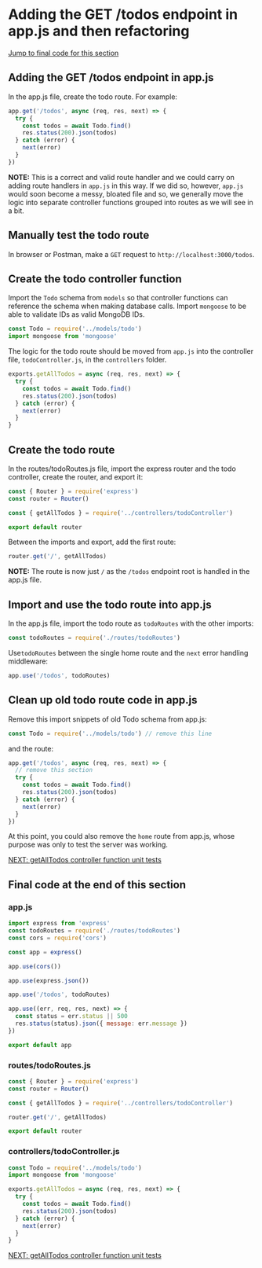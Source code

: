 # Adding the GET /todos endpoint in app.js and then refactoring

[Jump to final code for this section](#final-code-at-the-end-of-this-section)

## Adding the GET /todos endpoint in app.js

In the app.js file, create the todo route. For example:

```javascript
app.get('/todos', async (req, res, next) => {
  try {
    const todos = await Todo.find()
    res.status(200).json(todos)
  } catch (error) {
    next(error)
  }
})
```

**NOTE:** This is a correct and valid route handler and we could carry on adding route handlers in `app.js` in this way. If we did so, however, `app.js` would soon become a messy, bloated file and so, we generally move the logic into separate controller functions grouped into routes as we will see in a bit.

## Manually test the todo route

In browser or Postman, make a `GET` request to `http://localhost:3000/todos`.

## Create the todo controller function

Import the `Todo` schema from `models` so that controller functions can reference the schema when making database calls.
Import `mongoose` to be able to validate IDs as valid MongoDB IDs.

```javascript
const Todo = require('../models/todo')
import mongoose from 'mongoose'
```

The logic for the todo route should be moved from `app.js` into the controller file, `todoController.js`, in the `controllers` folder.

```javascript
exports.getAllTodos = async (req, res, next) => {
  try {
    const todos = await Todo.find()
    res.status(200).json(todos)
  } catch (error) {
    next(error)
  }
}
```

## Create the todo route

In the routes/todoRoutes.js file, import the express router and the todo controller, create the router, and export it:

```javascript
const { Router } = require('express')
const router = Router()

const { getAllTodos } = require('../controllers/todoController')

export default router
```

Between the imports and export, add the first route:

```javascript
router.get('/', getAllTodos)
```

**NOTE:** The route is now just `/` as the `/todos` endpoint root is handled in the app.js file.

## Import and use the todo route into app.js

In the app.js file, import the todo route as `todoRoutes` with the other imports:

```javascript
const todoRoutes = require('./routes/todoRoutes')
```

Use`todoRoutes` between the single home route and the `next` error handling middleware:

```javascript
app.use('/todos', todoRoutes)
```

## Clean up old todo route code in app.js

Remove this import snippets of old Todo schema from app.js:

```javascript
const Todo = require('../models/todo') // remove this line
```

and the route:

```javascript
app.get('/todos', async (req, res, next) => {
  // remove this section
  try {
    const todos = await Todo.find()
    res.status(200).json(todos)
  } catch (error) {
    next(error)
  }
})
```

At this point, you could also remove the `home` route from app.js, whose purpose was only to test the server was working.

[NEXT: getAllTodos controller function unit tests](2c_getTodos_UnitTests.md)

## Final code at the end of this section

### app.js

```javascript
import express from 'express'
const todoRoutes = require('./routes/todoRoutes')
const cors = require('cors')

const app = express()

app.use(cors())

app.use(express.json())

app.use('/todos', todoRoutes)

app.use((err, req, res, next) => {
  const status = err.status || 500
  res.status(status).json({ message: err.message })
})

export default app
```

### routes/todoRoutes.js

```javascript
const { Router } = require('express')
const router = Router()

const { getAllTodos } = require('../controllers/todoController')

router.get('/', getAllTodos)

export default router
```

### controllers/todoController.js

```javascript
const Todo = require('../models/todo')
import mongoose from 'mongoose'

exports.getAllTodos = async (req, res, next) => {
  try {
    const todos = await Todo.find()
    res.status(200).json(todos)
  } catch (error) {
    next(error)
  }
}
```

[NEXT: getAllTodos controller function unit tests](2c_getTodos_UnitTests.md)
